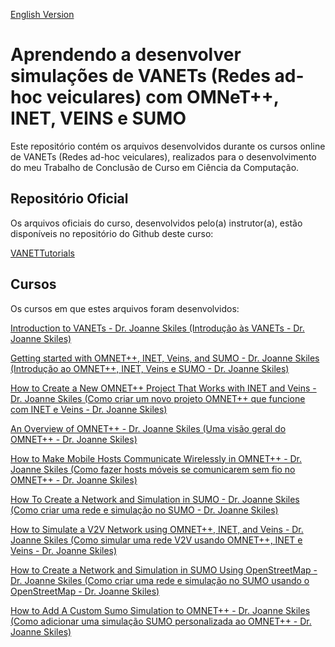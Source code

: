[English Version](README.EN.md)

# Aprendendo a desenvolver simulações de VANETs (Redes ad-hoc veiculares) com OMNeT++, INET, VEINS e SUMO

Este repositório contém os arquivos desenvolvidos durante os cursos online de VANETs (Redes ad-hoc veiculares), realizados para o desenvolvimento do meu Trabalho de Conclusão de Curso em Ciência da Computação.

## Repositório Oficial

Os arquivos oficiais do curso, desenvolvidos pelo(a) instrutor(a), estão disponíveis no repositório do Github deste curso:

[VANETTutorials](https://github.com/chaotictoejam/VANETTutorials)

## Cursos

Os cursos em que estes arquivos foram desenvolvidos:

[Introduction to VANETs - Dr. Joanne Skiles (Introdução às VANETs - Dr. Joanne Skiles)](https://www.youtube.com/watch?v=tCs-K9AkDrQ&list=PLaBPUIXZ8s4AwAk5EelikvvyG4EzX2hpx&index=1&pp=iAQB)

[Getting started with OMNET++, INET, Veins, and SUMO - Dr. Joanne Skiles (Introdução ao OMNET++, INET, Veins e SUMO - Dr. Joanne Skiles)](https://www.youtube.com/watch?v=PfAWhrmoYgM&list=PLaBPUIXZ8s4AwAk5EelikvvyG4EzX2hpx&index=2&pp=iAQB)

[How to Create a New OMNET++ Project That Works with INET and Veins - Dr. Joanne Skiles (Como criar um novo projeto OMNET++ que funcione com INET e Veins - Dr. Joanne Skiles)](https://www.youtube.com/watch?v=mGvhbrw05sQ&list=PLaBPUIXZ8s4AwAk5EelikvvyG4EzX2hpx&index=3&pp=iAQB)

[An Overview of OMNET++ - Dr. Joanne Skiles (Uma visão geral do OMNET++ - Dr. Joanne Skiles)](https://www.youtube.com/watch?v=Ez8tTS9iXe4&list=PLaBPUIXZ8s4AwAk5EelikvvyG4EzX2hpx&index=4&pp=iAQB)

[How to Make Mobile Hosts Communicate Wirelessly in OMNET++ - Dr. Joanne Skiles (Como fazer hosts móveis se comunicarem sem fio no OMNET++ - Dr. Joanne Skiles)](https://www.youtube.com/watch?v=9xDqjRd1DpA&list=PLaBPUIXZ8s4AwAk5EelikvvyG4EzX2hpx&index=5&pp=iAQB)

[How To Create a Network and Simulation in SUMO - Dr. Joanne Skiles (Como criar uma rede e simulação no SUMO - Dr. Joanne Skiles)](https://www.youtube.com/watch?v=eXW4D32ePpE&list=PLaBPUIXZ8s4AwAk5EelikvvyG4EzX2hpx&index=6&pp=iAQB)

[How to Simulate a V2V Network using OMNET++, INET, and Veins - Dr. Joanne Skiles (Como simular uma rede V2V usando OMNET++, INET e Veins - Dr. Joanne Skiles)](https://www.youtube.com/watch?v=6GG1rPvfagU&list=PLaBPUIXZ8s4AwAk5EelikvvyG4EzX2hpx&index=7&pp=iAQB)

[How to Create a Network and Simulation in SUMO Using OpenStreetMap - Dr. Joanne Skiles (Como criar uma rede e simulação no SUMO usando o OpenStreetMap - Dr. Joanne Skiles)](https://www.youtube.com/watch?v=wZycufsTEGU&list=PLaBPUIXZ8s4AwAk5EelikvvyG4EzX2hpx&index=8&pp=iAQB)

[How to Add A Custom Sumo Simulation to OMNET++ - Dr. Joanne Skiles (Como adicionar uma simulação SUMO personalizada ao OMNET++ - Dr. Joanne Skiles)](https://www.youtube.com/watch?v=7MLPVfPqFc8&list=PLaBPUIXZ8s4AwAk5EelikvvyG4EzX2hpx&index=9&pp=iAQB)